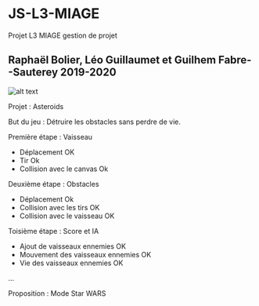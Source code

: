 # JS-L3-MIAGE
Projet L3 MIAGE gestion de projet

## Raphaël Bolier, Léo Guillaumet et Guilhem Fabre--Sauterey 2019-2020
![alt text](https://images-wixmp-ed30a86b8c4ca887773594c2.wixmp.com/f/03f34049-5c1c-4234-a6c7-bf8c1aa56309/d7je4ad-d9f679c8-9c22-42ac-b8c7-447c79b04ca7.png/v1/fill/w_1024,h_512,strp/asteroids__video_game___1979__atari_inc__stencil_by_garappas_d7je4ad-fullview.png?token=eyJ0eXAiOiJKV1QiLCJhbGciOiJIUzI1NiJ9.eyJzdWIiOiJ1cm46YXBwOjdlMGQxODg5ODIyNjQzNzNhNWYwZDQxNWVhMGQyNmUwIiwiaXNzIjoidXJuOmFwcDo3ZTBkMTg4OTgyMjY0MzczYTVmMGQ0MTVlYTBkMjZlMCIsIm9iaiI6W1t7ImhlaWdodCI6Ijw9NTEyIiwicGF0aCI6IlwvZlwvMDNmMzQwNDktNWMxYy00MjM0LWE2YzctYmY4YzFhYTU2MzA5XC9kN2plNGFkLWQ5ZjY3OWM4LTljMjItNDJhYy1iOGM3LTQ0N2M3OWIwNGNhNy5wbmciLCJ3aWR0aCI6Ijw9MTAyNCJ9XV0sImF1ZCI6WyJ1cm46c2VydmljZTppbWFnZS5vcGVyYXRpb25zIl19.KqNXx7P8zPN_vdtGQJyPjPm3ezt9oDznLbfFNqkRlrI "Logo Asteroids")

Projet : Asteroids 

But du jeu : Détruire les obstacles sans perdre de vie.

Première étape : Vaisseau 
- Déplacement OK 
- Tir Ok
- Collision avec le canvas Ok

Deuxième étape : Obstacles 
- Déplacement Ok
- Collision avec les tirs OK 
- Collision avec le vaisseau OK 

Toisième étape : Score et IA
- Ajout de vaisseaux ennemies OK
- Mouvement des vaisseaux ennemies OK
- Vie des vaisseaux ennemies OK

...

Proposition : Mode Star WARS
